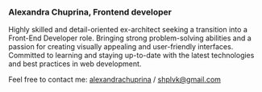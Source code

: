 ### Alexandra Chuprina, Frontend developer

Highly skilled and detail-oriented ex-architect seeking a transition into a Front-End Developer role. Bringing strong problem-solving abilities and a passion for creating visually appealing and user-friendly interfaces. Committed to learning and staying up-to-date with the latest technologies and best practices in web development.

Feel free to contact me: [alexandrachuprina](https://t.me/alexandrachuprina) / shplvk@gmail.com

